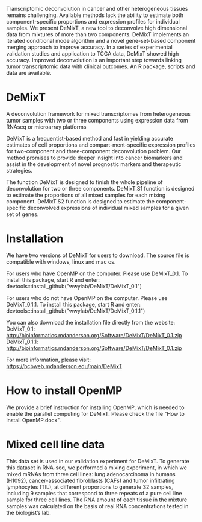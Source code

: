 Transcriptomic deconvolution in cancer and other heterogeneous tissues remains challenging. Available methods lack the ability to estimate both component-specific proportions and expression profiles for individual samples. We present DeMixT, a new tool to deconvolve high dimensional data from mixtures of more than two components. DeMixT implements an iterated conditional mode algorithm and a novel gene-set-based component merging approach to improve accuracy. In a series of experimental validation studies and application to TCGA data, DeMixT showed high accuracy. Improved deconvolution is an important step towards linking tumor transcriptomic data with clinical outcomes. An R package, scripts and data are available.

# DeMixT
A deconvolution framework for mixed transcriptomes from heterogeneous tumor samples with two or three components using expression data from RNAseq or microarray platforms

DeMixT is a frequentist-based method and fast in yielding accurate estimates of cell proportions and compart-ment-specific expression profiles for two-component and three-component deconvolution problem. Our method promises to provide deeper insight into cancer biomarkers and assist in the development of novel prognostic markers and therapeutic strategies. 

The function DeMixT is designed to finish the whole pipeline of deconvolution for two or three components. DeMixT.S1 function is designed to estimate the proportions of all mixed samples for each mixing component. DeMixT.S2 function is designed to estimate the component-specific deconvolved expressions of individual mixed samples for a given set of genes.

# Installation
We have two versions of DeMixT for users to download. The source file is compatible with windows, linux and mac os.

For users who have OpenMP on the computer. Please use DeMixT_0.1. To install this package, start R and enter:
devtools:::install_github("wwylab/DeMixT/DeMixT_0.1")

For users who do not have OpenMP on the computer. Please use DeMixT_0.1.1. To install this package, start R and enter:
devtools:::install_github("wwylab/DeMixT/DeMixT_0.1.1")

You can also download the installation file directly from the website:
DeMixT_0.1: http://bioinformatics.mdanderson.org/Software/DeMixT/DeMixT_0.1.zip
DeMixT_0.1.1: http://bioinformatics.mdanderson.org/Software/DeMixT/DeMixT_0.1.zip

For more information, please visit:
https://bcbweb.mdanderson.edu/main/DeMixT

# How to install OpenMP
We provide a brief instruction for installing OpenMP, which is needed to enable the parallel computing for DeMixT. Please check the file "How to install OpenMP.docx".

# Mixed cell line data
This data set is used in our validation experiment for DeMixT. To generate this dataset in RNA-seq, we performed a mixing experiment, in which we mixed mRNAs from three cell lines: lung adenocarcinoma in humans (H1092), cancer-associated fibroblasts (CAFs) and tumor infiltrating lymphocytes (TIL), at different proportions to generate 32 samples, including 9 samples that correspond to three repeats of a pure cell line sample for three cell lines. The RNA amount of each tissue in the mixture samples was calculated on the basis of real RNA concentrations tested in the biologist’s lab.
